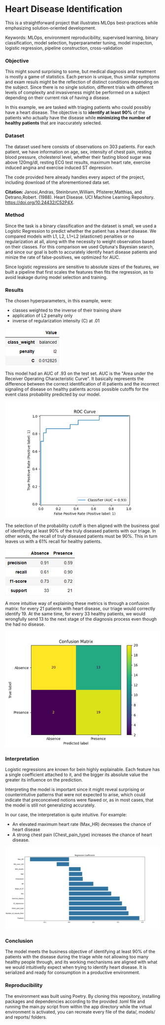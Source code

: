 # Heart Disease Identification

This is a straightforward project that illustrates MLOps best-practices while emphasizing solution-oriented development.

Keywords: MLOps, environment reproducibility, supervised learning, binary classification, model selection, hyperparameter tuning, model inspecton, logistic regression, pipeline construction, cross-validation

### Objective

This might sound surprising to some, but medical diagnosis and treatment is mostly a game of statistics. Each person is unique, thus similar symptoms and exam resuls might be the reflection of distinct conditions depending on the subject. Since there is no single solution, different trials with different levels of complexity and invasiveness might be performed on a subject depending on their current risk of having a disease. 

In this example, we are tasked with triaging patients who could possibly have a heart disease. The objective is to **identify at least 90%** of the patients who actually have the disease while **minimizing the number of healthy patients** that are inaccurately selected.

### Dataset

The dataset used here consists of observations on 303 patients. For each patient, we have information on age, sex, intensity of chest pain, resting blood pressure, cholesterol level, whether their fasting blood sugar was above 120mg/dl, resting ECG test results, maximum heart rate, exercise induced angina and exercise induced ST depression.

The code provided here already handles every aspect of the project, including download of the aforementioned data set.

**Citation:** Janosi,Andras, Steinbrunn,William, Pfisterer,Matthias, and Detrano,Robert. (1988). Heart Disease. UCI Machine Learning Repository. https://doi.org/10.24432/C52P4X.

### Method

Since the task is a binary classification and the dataset is small, we used a Logistic Regression to predict whether the patient has a heart disease. We compared models with L1, L2, L1+L2 (elasticnet) penalties or no regularization at all, along with the necessity to weight observation based on their classes. For this comparison we used Optuna's Bayesian search, and since our goal is both to accurately identify heart disease patients and minize the rate of false-positives, we optimized for AUC.

Since logistic regressions are sensitive to absolute sizes of the features, we built a pipeline that first scales the features then fits the regression, as to avoid leakage during model selection and training.

### Results

The chosen hyperparameters, in this example, were:
- classes weighted to the inverse of their training share
- application of L2 penalty only
- inverse of regularization intensity (C) at .01

![Selected hyperparameters](reports/selected_hyperparameters.png)

This model had an AUC of .93 on the test set. AUC is the "Area under the Receiver Operating Characteristic Curve". It basically represents the difference between the correct identification of ill patients and the incorrect signaling of disease on healthy patients across possible cutoffs for the event class probability predicted by our model.

![ROC curve](reports/ROC_curve.png)

The selection of the probability cutoff is then aligned with the business goal of identifying at least 90% of the truly diseased patients with our triage. In other words, the recall of truly diseased patients must be 90%. This in turn leaves us with a 61% recall for healthy patients.

![Class metrics](reports/class_metrics.png)

A more intuitive way of explaining these metrics is through a confusion matrix: for every 21 patients with heart disease, our triage would correctly identify 19. At the same time, for every 33 healthy patients, we would wrongfully send 13 to the next stage of the diagnosis process even though the had no disease.

![Confusion matrix](reports/confusion_matrix.png)

### Interpretation

Logistic regressions are known for bein highly explainable. Each feature has a single coefficient attached to it, and the bigger its absolute value the greater its influence on the prediction.

Interpreting the model is important since it might reveal surprising or counterintutive patterns that were not expected to arise, which could indicate that preconceived notions were flawed or, as in most cases, that the model is still not generalizing accurately. 

In our case, the interpretation is quite intuitive. For example:
- An elevated maximum heart rate (Max_HR) decreases the chance of heart disease
- A strong chest pain (Chest_pain_type) increases the chance of heart disease.

![Regression coefficients](reports/regression_coeffients.png)

### Conclusion

The model meets the business objective of identifying at least 90% of the patients with the disease during the triage while not allowing too many healthy people through, and its working mechanisms are aligned with what we would intuitivelly expect when trying to identify heart disease. It is serialized and ready for consumption in a productive environment.

### Reproducibility

The environment was built using Poetry. By cloning this repository, installing packages and dependencies according to the provided .toml file and running the main.py script from within the app directory while the virtual environment is activated, you can recreate every file of the data/, models/ and reports/ folders.